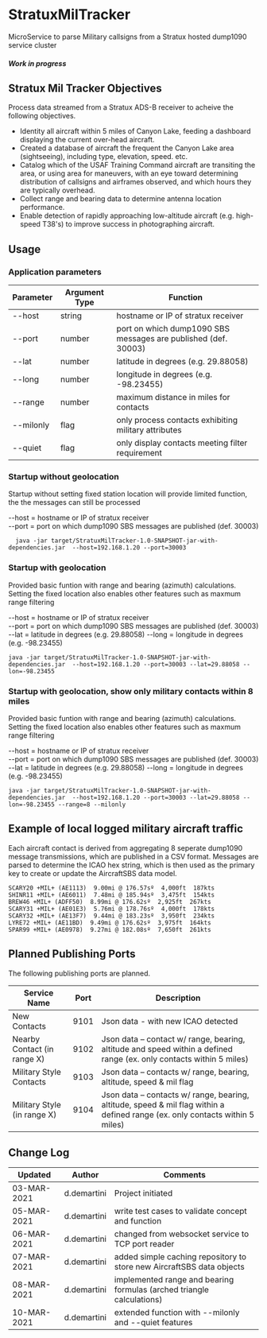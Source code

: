 # StratuxMilTracker
MicroService to parse Military callsigns from a Stratux hosted dump1090 service cluster 

#### *Work in progress*

## Stratux Mil Tracker Objectives 
Process data streamed from a Stratux ADS-B receiver to acheive the following objectives.
* Identity all aircraft within 5 miles of Canyon Lake, feeding a dashboard displaying the current over-head aircraft.
* Created a database of aircraft the frequent the Canyon Lake area (sightseeing), including type, elevation, speed. etc.
* Catalog which of the USAF Training Command aircraft are transiting the area, or using area for maneuvers, with an eye
toward determining distribution of callsigns and airframes observed, and which hours they are typically overhead.
* Collect range and bearing data to determine antenna location performance.
* Enable detection of rapidly approaching low-altitude aircraft (e.g. high-speed T38's) to improve success in photographing aircraft.


## Usage

### Application parameters
| Parameter | Argument Type | Function |
| --- | --- | ---|
| --host | string | hostname or IP of stratux receiver  |
| --port | number | port on which dump1090 SBS messages are published (def. 30003)  | 
| --lat | number | latitude in degrees  (e.g. 29.88058)  |
| --long | number | longitude in degrees (e.g. -98.23455) |
| --range | number | maximum distance in miles for contacts |
| --milonly | flag | only process contacts exhibiting military attributes |
| --quiet | flag | only display contacts meeting filter requirement |


### Startup without geolocation
Startup without setting fixed station location will provide limited function, the the messages can still be processed

  --host =  hostname or IP of stratux receiver  
  --port =  port on which dump1090 SBS messages are published (def. 30003)   

      java -jar target/StratuxMilTracker-1.0-SNAPSHOT-jar-with-dependencies.jar  --host=192.168.1.20 --port=30003


### Startup with geolocation
Provided basic funtion with range and bearing (azimuth) calculations.  Setting the fixed location also enables other features such as maxmum range filtering

  --host =  hostname or IP of stratux receiver  
  --port =  port on which dump1090 SBS messages are published (def. 30003)  
  --lat = latitude in degrees  (e.g. 29.88058)
  --long = longitude in degrees (e.g. -98.23455)

    java -jar target/StratuxMilTracker-1.0-SNAPSHOT-jar-with-dependencies.jar  --host=192.168.1.20 --port=30003 --lat=29.88058 --lon=-98.23455 

### Startup with geolocation, show only military contacts within 8 miles
Provided basic funtion with range and bearing (azimuth) calculations.  Setting the fixed location also enables other features such as maxmum range filtering
  
  --host =  hostname or IP of stratux receiver  
  --port =  port on which dump1090 SBS messages are published (def. 30003)  
  --lat = latitude in degrees  (e.g. 29.88058)
  --long = longitude in degrees (e.g. -98.23455)

    java -jar target/StratuxMilTracker-1.0-SNAPSHOT-jar-with-dependencies.jar  --host=192.168.1.20 --port=30003 --lat=29.88058 --lon=-98.23455 --range=8 --milonly 
  
## Example of local logged military aircraft traffic

Each aircraft contact is derived from aggregating 8 seperate dump1090 message transmissions, which are published in a CSV format.
Messages are parsed to determine the ICAO hex string, which is then used as the primary key to create 
or update the AircraftSBS data model.   

    SCARY20 +MIL+ (AE1113)  9.00mi @ 176.57sº  4,000ft  187kts
    SHINR11 +MIL+ (AE6011)  7.48mi @ 185.94sº  3,475ft  154kts
    BREW46 +MIL+ (ADFF50)  8.99mi @ 176.62sº  2,925ft  267kts
    SCARY31 +MIL+ (AE01E3)  5.76mi @ 178.76sº  4,000ft  178kts
    SCARY32 +MIL+ (AE13F7)  9.44mi @ 183.23sº  3,950ft  234kts
    LYRE72 +MIL+ (AE11BD)  9.49mi @ 176.62sº  3,975ft  164kts
    SPAR99 +MIL+ (AE0978)  9.27mi @ 182.08sº  7,650ft  261kts


## Planned Publishing Ports
The following publishing ports are planned.

|Service Name|Port|Description|
|--- |--- |--- |
|New Contacts | 9101 | Json data - with new ICAO  detected |
|Nearby Contact (in range X) | 9102 | Json data – contact w/ range, bearing, altitude and speed within a defined range (ex.  only contacts within 5 miles) |
|Military Style Contacts | 9103 | Json data – contacts w/ range, bearing, altitude, speed & mil flag |
|Military Style (in range X) | 9104 | Json data – contacts w/ range, bearing, altitude, speed & mil flag within a defined range (ex.  only contacts within 5 miles) |


## Change Log
| Updated | Author | Comments |
| --- | --- |--- |
| 03-MAR-2021 | d.demartini | Project initiated |
| 05-MAR-2021 | d.demartini | write test cases to validate concept and function | 
| 06-MAR-2021 | d.demartini | changed from websocket service to TCP port reader |
| 07-MAR-2021 | d.demartini | added simple caching repository to store new AircraftSBS data objects |
| 08-MAR-2021 | d.demartini | implemented range and bearing formulas (arched triangle calculations) | 
| 10-MAR-2021 | d.demartini | extended function with --milonly and --quiet features | 

